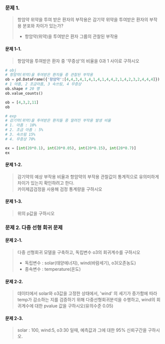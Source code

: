 ### 문제 1. 
> 항암약 위약을 투여 받은 환자의 부작용은 감기약 위약을 투여받은 
> 환자의 부작용 분포와 차이가 있는가? 
> - 항암약(위약)을 투여받은 환자 그룹의 관찰된 부작용
#### 문제 1-1.  
> 항암약을 투여받은 환자 중 '무증상'의 비율을 0과 1 사이로 구하시오  
```python
# obj
# 항암약(위약)을 투여받은 환자들 중 관찰된 부작용 
ob = pd.DataFrame({'항암약':[4,4,3,4,1,4,1,4,1,4,4,2,1,4,2,3,2,4,4,4]})
# 1 아픔, 2 조금아픔, 3 속쓰림, 4 무증상 
ob.shape # 20 명 
ob.value_counts()

ob = [4,3,2,11]
ob 

# exp 
# 감기약(위약)을 투여받은 환자들 중 알려진 부작용 발생 비율 
# 1. 아픔 : 10% 
# 2. 조금 아픔 : 5% 
# 3. 속쓰림 15%
# 4. 무증상 70%

ex = [int(20*0.1), int(20*0.05), int(20*0.15), int(20*0.7)]
ex
```

#### 문제 1-2.  
> 감기약의 예상 부작용 비율과 항암약의 부작용 관찰값이 통계적으로 유의미하게 차이가 있는지 확인하려고 한다.   
> 카이제곱검정을 사용해 검정 통계량을 구하시오 


#### 문제 1-3.  
> 위의 p값을 구하시오 



### 문제 2. 다중 선형 회귀 문제 
#### 문제 2-1.   
> 다중 선형회귀 모델을 구축하고, 독립변수 o3의 회귀계수를 구하시오   
> - 독립변수 : solar(태양에너지), wind(바람세기), o3(오존농도)  
> - 종속변수 : temperature(온도)  



#### 문제 2-2.  
> 데이터에서 solar와 o3값을 고정한 상태에서, 'wind' 의 세기가 증가함에 따라 temp가 감소하는 지를 검증하기 위해 다중선형회귀분석을 
> 수행하고, wind의 회귀계수에 대한 pvalue 값을 구하시오(유의수준 0.05)


#### 문제 2-3.  
> solar : 100, wind:5, o3:30 일때, 예측값과 그에 대한 95% 신뢰구간을 구하시오.
